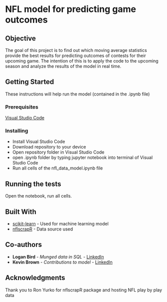 # NFL model for predicting game outcomes

## Objective

The goal of this project is to find out which moving average statistics provide the best results for predicting outcomes of contests for their upcoming game. The intention of this is to apply the code to the upcoming season and analyze the results of the model in real time.

## Getting Started

These instructions will help run the model (contained in the .ipynb file)

### Prerequisites

[Visual Studio Code](https://code.visualstudio.com/)

### Installing

* Install Visual Studio Code
* Download repository to your device
* Open repository folder in Visual Studio Code
* open .ipynb folder by typing jupyter notebook into terminal of Visual Studio Code
* Run all cells of the nfl_data_model.ipynb file


## Running the tests

Open the notebook, run all cells. 


## Built With

* [scikit-learn](https://scikit-learn.org/stable/) - Used for machine learning model
* [nflscrapR](https://github.com/ryurko/nflscrapR-data) - Data source used


## Co-authors

* **Logan Bird** - *Munged data in SQL* - [LinkedIn](https://www.linkedin.com/in/logan-bird-0aa03180/)
* **Kevin Brown** - *Contributions to model* - [LinkedIn](https://www.linkedin.com/in/kevinr-brown/)



## Acknowledgments

Thank you to Ron Yurko for nflscrapR package and hosting NFL play by play data
